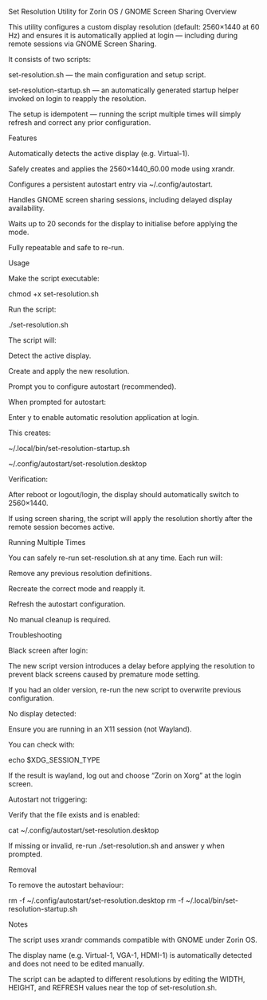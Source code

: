 Set Resolution Utility for Zorin OS / GNOME Screen Sharing
Overview

This utility configures a custom display resolution (default: 2560×1440 at 60 Hz) and ensures it is automatically applied at login — including during remote sessions via GNOME Screen Sharing.

It consists of two scripts:

set-resolution.sh — the main configuration and setup script.

set-resolution-startup.sh — an automatically generated startup helper invoked on login to reapply the resolution.

The setup is idempotent — running the script multiple times will simply refresh and correct any prior configuration.

Features

Automatically detects the active display (e.g. Virtual-1).

Safely creates and applies the 2560×1440_60.00 mode using xrandr.

Configures a persistent autostart entry via ~/.config/autostart.

Handles GNOME screen sharing sessions, including delayed display availability.

Waits up to 20 seconds for the display to initialise before applying the mode.

Fully repeatable and safe to re-run.

Usage

Make the script executable:

chmod +x set-resolution.sh


Run the script:

./set-resolution.sh


The script will:

Detect the active display.

Create and apply the new resolution.

Prompt you to configure autostart (recommended).

When prompted for autostart:

Enter y to enable automatic resolution application at login.

This creates:

~/.local/bin/set-resolution-startup.sh

~/.config/autostart/set-resolution.desktop

Verification:

After reboot or logout/login, the display should automatically switch to 2560×1440.

If using screen sharing, the script will apply the resolution shortly after the remote session becomes active.

Running Multiple Times

You can safely re-run set-resolution.sh at any time.
Each run will:

Remove any previous resolution definitions.

Recreate the correct mode and reapply it.

Refresh the autostart configuration.

No manual cleanup is required.

Troubleshooting

Black screen after login:

The new script version introduces a delay before applying the resolution to prevent black screens caused by premature mode setting.

If you had an older version, re-run the new script to overwrite previous configuration.

No display detected:

Ensure you are running in an X11 session (not Wayland).

You can check with:

echo $XDG_SESSION_TYPE


If the result is wayland, log out and choose “Zorin on Xorg” at the login screen.

Autostart not triggering:

Verify that the file exists and is enabled:

cat ~/.config/autostart/set-resolution.desktop


If missing or invalid, re-run ./set-resolution.sh and answer y when prompted.

Removal

To remove the autostart behaviour:

rm -f ~/.config/autostart/set-resolution.desktop
rm -f ~/.local/bin/set-resolution-startup.sh

Notes

The script uses xrandr commands compatible with GNOME under Zorin OS.

The display name (e.g. Virtual-1, VGA-1, HDMI-1) is automatically detected and does not need to be edited manually.

The script can be adapted to different resolutions by editing the WIDTH, HEIGHT, and REFRESH values near the top of set-resolution.sh.
